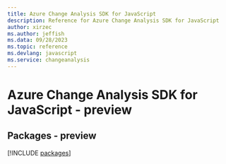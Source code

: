 ```yaml
---
title: Azure Change Analysis SDK for JavaScript
description: Reference for Azure Change Analysis SDK for JavaScript
author: xirzec
ms.author: jeffish
ms.data: 09/28/2023
ms.topic: reference
ms.devlang: javascript
ms.service: changeanalysis
---
```

# Azure Change Analysis SDK for JavaScript - preview
## Packages - preview
[!INCLUDE [packages](change-analysis-index.md)]